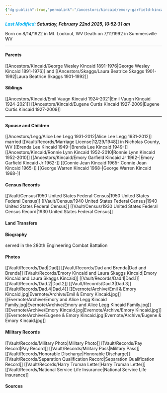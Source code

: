 ```yaml
---
{"dg-publish":true,"permalink":"/ancestors/kincaid/emory-garfield-kincaid-1922-1992/","tags":["Emory-Garfield-Kincaid"]}
---
```


***<font color="#00b0f0">Last Modified:</font> Saturday, February 22nd 2025, 10:52:31 am***

Born on  8/14/1922 in Mt. Lookout, WV
Death on 7/11/1992 in Summersville WV

---
#### Parents
[[Ancestors/Kincaid/George Wesley Kincaid 1891-1976\|George Wesley Kincaid 1891-1976]] and [[Ancestors/Skaggs/Laura Beatrice Skaggs 1901-1992\|Laura Beatrice Skaggs 1901-1992]]
#### Siblings
[[Ancestors/Kincaid/Emil Vaugn Kincaid 1924-2021\|Emil Vaugn Kincaid 1924-2021]] 
[[Ancestors/Kincaid/Eugene Curtis Kincaid 1927-2009\|Eugene Curtis Kincaid 1927-2009]] 

---
#### Spouse and Children
[[Ancestors/Legg/Alice Lee Legg 1931-2012\|Alice Lee Legg 1931-2012]] married [[Vault/Records/Marriage License\|12/29/1948]] in Nicholas County, WV 
[[Brenda Lee Kincaid 1949-\|Brenda Lee Kincaid 1949-]]  
[[Ancestors/Kincaid/Ronnie Lynn Kincaid 1952-2010\|Ronnie Lynn Kincaid 1952-2010]]
[[Ancestors/Kincaid/Emory Garfield Kincaid Jr 1962-\|Emory Garfield Kincaid Jr 1962-]]
[[Connie Jean Kincaid 1965-\|Connie Jean Kincaid 1965-]]
[[George Warren Kincaid 1968-\|George Warren Kincaid 1968-]]

#### Census Records
[[Vault/Census/1950 United States Federal Census\|1950 United States Federal Census]]
[[Vault/Census/1940 United States Federal Census\|1940 United States Federal Census]]
[[Vault/Census/1930 United States Federal Census Record\|1930 United States Federal Census]]

#### Land Transfers

#### Biography
served in the 280th Engineering Combat Battalion
#### Photos
[[Vault/Records/Dad\|Dad]]
[[Vault/Records/Dad and Brenda\|Dad and Brenda]]
[[Vault/Records/Emory Kincaid and Laura Skaggs Kincaid\|Emory Kincaid and Laura Skaggs Kincaid]]
[[Vault/Records/Dad.1\|Dad.1]]
[[Vault/Records/Dad.2\|Dad.2]]
[[Vault/Records/Dad.3\|Dad.3]]
[[Vault/Records/Dad.4\|Dad.4]]
[[Evernote/Archive/Emil & Emory Kincaid.jpg\|Evernote/Archive/Emil & Emory Kincaid.jpg]]
[[Evernote/Archive/Emory and Alice Legg Kincaid Family.jpg\|Evernote/Archive/Emory and Alice Legg Kincaid Family.jpg]]
[[Evernote/Archive/Emory Kincaid.jpg\|Evernote/Archive/Emory Kincaid.jpg]]
[[Evernote/Archive/Eugene & Emory Kincaid.jpg\|Evernote/Archive/Eugene & Emory Kincaid.jpg]]

#### Military Records
[[Vault/Records/Military Photo\|Military Photo]]
[[Vault/Records/Pay Record\|Pay Record]]
[[Vault/Records/Military Pass\|Military Pass]]
[[Vault/Records/Honorable Discharge\|Honorable Discharge]]
[[Vault/Records/Separation Qualification Record\|Separation Qualification Record]]
[[Vault/Records/Harry Truman Letter\|Harry Truman Letter]]
[[Vault/Records/National Service Life Insurance\|National Service Life Insurance]]
#### Sources


